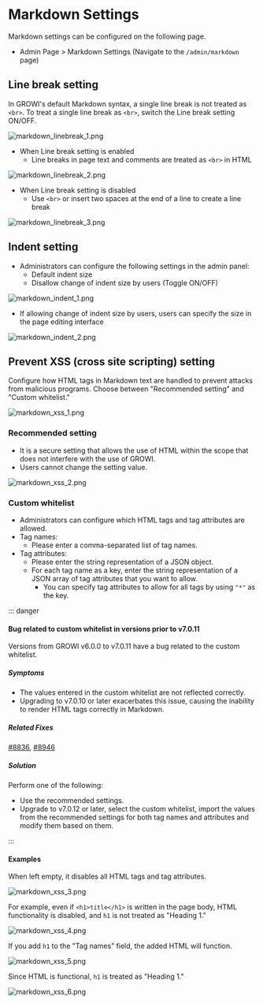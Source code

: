 # Markdown Settings

Markdown settings can be configured on the following page.

- Admin Page > Markdown Settings (Navigate to the `/admin/markdown` page)

## Line break setting

In GROWI's default Markdown syntax, a single line break is not treated as `<br>`.
To treat a single line break as `<br>`, switch the Line break setting ON/OFF.

<img :src="$withBase('/assets/images/en/markdown_linebreak_1.png')" alt="markdown_linebreak_1.png">

- When Line break setting is enabled
  - Line breaks in page text and comments are treated as `<br>` in HTML

<img :src="$withBase('/assets/images/en/markdown_linebreak_2.png')" alt="markdown_linebreak_2.png">

- When Line break setting is disabled
  - Use `<br>` or insert two spaces at the end of a line to create a line break

<img :src="$withBase('/assets/images/en/markdown_linebreak_3.png')" alt="markdown_linebreak_3.png">

## Indent setting

- Administrators can configure the following settings in the admin panel:
  - Default indent size
  - Disallow change of indent size by users (Toggle ON/OFF)

<img :src="$withBase('/assets/images/en/markdown_indent_1.png')" alt="markdown_indent_1.png">

- If allowing change of indent size by users, users can specify the size in the page editing interface

<img :src="$withBase('/assets/images/en/markdown_indent_2.png')" alt="markdown_indent_2.png">


## Prevent XSS (cross site scripting) setting

Configure how HTML tags in Markdown text are handled to prevent attacks from malicious programs. Choose between "Recommended setting" and "Custom whitelist."

<img :src="$withBase('/assets/images/en/markdown_xss_1.png')" alt="markdown_xss_1.png">

### Recommended setting

- It is a secure setting that allows the use of HTML within the scope that does not interfere with the use of GROWI.
- Users cannot change the setting value.


<img :src="$withBase('/assets/images/en/markdown_xss_2.png')" alt="markdown_xss_2.png">

### Custom whitelist

- Administrators can configure which HTML tags and tag attributes are allowed.
- Tag names:
  - Please enter a comma-separated list of tag names.
- Tag attributes:
  - Please enter the string representation of a JSON object.
  - For each tag name as a key, enter the string representation of a JSON array of tag attributes that you want to allow.
    - You can specify tag attributes to allow for all tags by using `"*"` as the key.

::: danger

#### Bug related to custom whitelist in versions prior to v7.0.11

Versions from GROWI v6.0.0 to v7.0.11 have a bug related to the custom whitelist.

##### Symptoms

- The values entered in the custom whitelist are not reflected correctly.
- Upgrading to v7.0.10 or later exacerbates this issue, causing the inability to render HTML tags correctly in Markdown.

##### Related Fixes

[#8836](https://github.com/growilabs/growi/pull/8836), [#8946](https://github.com/growilabs/growi/pull/8836)

##### Solution

Perform one of the following:

- Use the recommended settings.
- Upgrade to v7.0.12 or later, select the custom whitelist,
import the values from the recommended settings for both tag names and attributes and modify them based on them.


:::

#### Examples

When left empty, it disables all HTML tags and tag attributes.

<img :src="$withBase('/assets/images/en/markdown_xss_3.png')" alt="markdown_xss_3.png">

For example, even if `<h1>title</h1>` is written in the page body, HTML functionality is disabled, and `h1` is not treated as "Heading 1."

<img :src="$withBase('/assets/images/en/markdown_xss_4.png')" alt="markdown_xss_4.png">

If you add `h1` to the "Tag names" field, the added HTML will function.

<img :src="$withBase('/assets/images/en/markdown_xss_5.png')" alt="markdown_xss_5.png">

Since HTML is functional, `h1` is treated as "Heading 1."

<img :src="$withBase('/assets/images/en/markdown_xss_6.png')" alt="markdown_xss_6.png">
